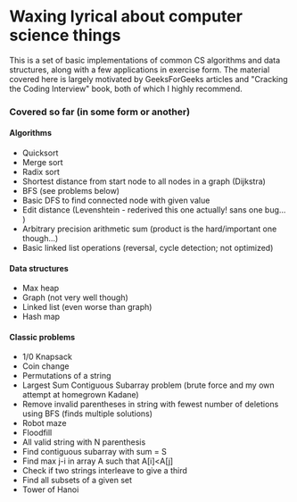 # Waxing lyrical about computer science things
This is a set of basic implementations of common CS algorithms and data structures, along with a few applications in exercise form. The material covered here is largely motivated by GeeksForGeeks articles and "Cracking the Coding Interview" book, both of which I highly recommend.

### Covered so far (in some form or another)
#### Algorithms
- Quicksort
- Merge sort
- Radix sort
- Shortest distance from start node to all nodes in a graph (Dijkstra)
- BFS (see problems below)
- Basic DFS to find connected node with given value
- Edit distance (Levenshtein - rederived this one actually! sans one bug... )
- Arbitrary precision arithmetic sum (product is the hard/important one though...)
- Basic linked list operations (reversal, cycle detection; not optimized)

#### Data structures
- Max heap
- Graph (not very well though)
- Linked list (even worse than graph)
- Hash map

#### Classic problems
- 1/0 Knapsack 
- Coin change
- Permutations of a string
- Largest Sum Contiguous Subarray problem (brute force and my own attempt at homegrown Kadane)
- Remove invalid parentheses in string with fewest number of deletions using BFS (finds multiple solutions)
- Robot maze
- Floodfill
- All valid string with N parenthesis
- Find contiguous subarray with sum = S
- Find max j-i in array A such that A[i]<A[j]
- Check if two strings interleave to give a third
- Find all subsets of a given set
- Tower of Hanoi
